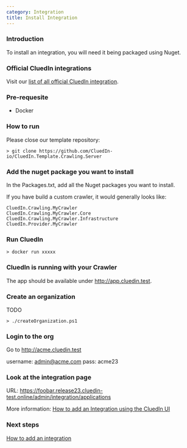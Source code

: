 ```yaml
---
category: Integration
title: Install Integration
---
```


### Introduction

To install an integration, you will need it being packaged using Nuget.

### Official CluedIn integrations

Visit our [list of all official CluedIn integration](./someURL.html).


### Pre-requesite

- Docker

### How to run

Please close our template repository:

```shell
> git clone https://github.com/CluedIn-io/CluedIn.Template.Crawling.Server
```

### Add the nuget package you want to install

In the Packages.txt, add all the Nuget packages you want to install.

If you have build a custom crawler, it would generally looks like:

```
CluedIn.Crawling.MyCrawler
CluedIn.Crawling.MyCrawler.Core
CluedIn.Crawling.MyCrawler.Infrastructure
CluedIn.Provider.MyCrawler
```

### Run CluedIn

```shell
> docker run xxxxx
```

### CluedIn is running with your Crawler

The app should be available under http://app.cluedin.test.

### Create an organization

TODO

```shell
> ./createOrganization.ps1
```

### Login to the org

Go to http://acme.cluedin.test

username: admin@acme.com
pass: acme23

### Look at the integration page


URL: https://foobar.release23.cluedin-test.online/admin/integration/applications


More information: [How to add an Integration using the CluedIn UI](./somelink)

### Next steps

[How to add an integration](./somelink)

